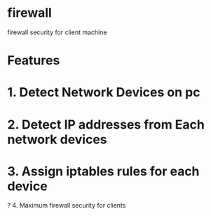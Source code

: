 # firewall
firewall security for client machine

# Features
# 1. Detect Network Devices on pc
# 2. Detect IP addresses from Each network devices
# 3. Assign iptables rules for each device
? 4. Maximum firewall security for clients
